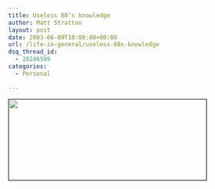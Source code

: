 ```yaml
---
title: Useless 80’s knowledge
author: Matt Stratton
layout: post
date: 2003-06-09T10:08:00+00:00
url: /life-in-general/useless-80s-knowledge
dsq_thread_id:
  - 28246599
categories:
  - Personal

---
```

<a href="http://www.liquidgeneration.com" target="_blank"><img src="http://www.liquidgeneration.com/quiz/images/bratpackian.jpg" width="403" height="165" border="1" /></p>